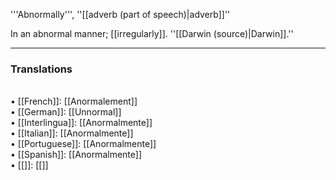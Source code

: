 '''Abnormally''', ''[[adverb (part of speech)|adverb]]''

In an abnormal manner; [[irregularly]]. ''[[Darwin (source)|Darwin]].''

<HR> <P> <H3>Translations</H3><BR>• [[French]]: [[Anormalement]]<BR>• [[German]]: [[Unnormal]]<BR>• [[Interlingua]]: [[Anormalmente]]<BR>• [[Italian]]: [[Anormalmente]]<BR>• [[Portuguese]]: [[Anormalmente]]<BR>• [[Spanish]]: [[Anormalmente]]<BR>• [[]]: [[]]